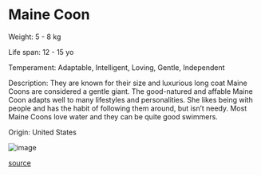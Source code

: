 # Maine Coon

Weight: 5 - 8 kg

Life span: 12 - 15 yo

Temperament: Adaptable, Intelligent, Loving, Gentle, Independent

Description: They are known for their size and luxurious long coat Maine Coons are considered a gentle giant. The good-natured and affable Maine Coon adapts well to many lifestyles and personalities. She likes being with people and has the habit of following them around, but isn’t needy. Most Maine Coons love water and they can be quite good swimmers.

Origin: United States

![image](https://cdn2.thecatapi.com/images/OOD3VXAQn.jpg)

[source](https://api.thecatapi.com/v1/breeds/mcoo)
